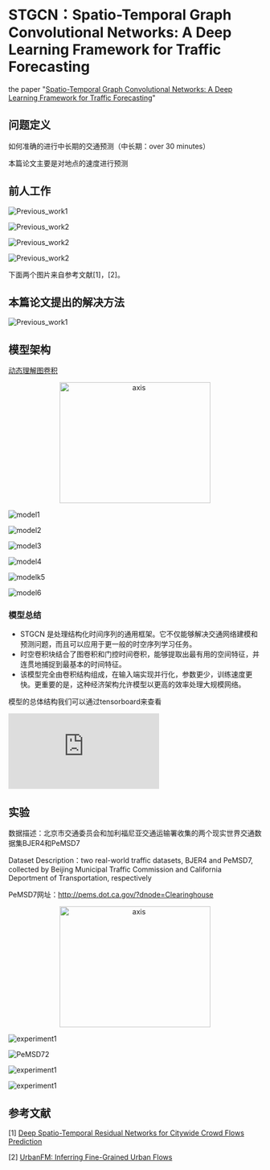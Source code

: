 # STGCN：Spatio-Temporal Graph Convolutional Networks: A Deep Learning Framework for Traffic Forecasting

the paper "[Spatio-Temporal Graph Convolutional Networks: A Deep Learning Framework for Traffic Forecasting](https://arxiv.org/pdf/1709.04875.pdf)"

## 问题定义

如何准确的进行中长期的交通预测（中长期：over 30 minutes）

本篇论文主要是对地点的速度进行预测

## 前人工作

![Previous_work1](https://github.com/Knowledge-Precipitation-Tribe/STGCN-keras/blob/master/ppt/images/Previous_work1.jpeg)

![Previous_work2](https://github.com/Knowledge-Precipitation-Tribe/STGCN-keras/blob/master/ppt/images/Previous_work2.jpeg)

![Previous_work2](https://github.com/Knowledge-Precipitation-Tribe/STGCN-keras/blob/master/ppt/images/Previous_work3.png)

![Previous_work2](https://github.com/Knowledge-Precipitation-Tribe/STGCN-keras/blob/master/ppt/images/Previous_work4.png)

下面两个图片来自参考文献[1]，[2]。

## 本篇论文提出的解决方法

![Previous_work1](https://github.com/Knowledge-Precipitation-Tribe/STGCN-keras/blob/master/ppt/images/method.jpeg)

## 模型架构

[动态理解图卷积](https://github.com/Knowledge-Precipitation-Tribe/Graph-neural-network#动态理解图卷积)

<div align = "center"><image src="https://github.com/Knowledge-Precipitation-Tribe/Graph-neural-network/blob/master/images/GCN4.gif" width = "300" height = "240" alt="axis" align=center /></div>

![model1](https://github.com/Knowledge-Precipitation-Tribe/STGCN-keras/blob/master/ppt/images/model1.jpeg)

![model2](https://github.com/Knowledge-Precipitation-Tribe/STGCN-keras/blob/master/ppt/images/model2.jpeg)

![model3](https://github.com/Knowledge-Precipitation-Tribe/STGCN-keras/blob/master/ppt/images/model3.png)

![model4](https://github.com/Knowledge-Precipitation-Tribe/STGCN-keras/blob/master/ppt/images/model4.jpeg)

![modelk5](https://github.com/Knowledge-Precipitation-Tribe/STGCN-keras/blob/master/ppt/images/model5.jpeg)

![model6](https://github.com/Knowledge-Precipitation-Tribe/STGCN-keras/blob/master/ppt/images/model6.png)

### 模型总结

- STGCN 是处理结构化时间序列的通用框架。它不仅能够解决交通网络建模和 预测问题，而且可以应用于更一般的时空序列学习任务。
- 时空卷积块结合了图卷积和门控时间卷积，能够提取出最有用的空间特征，并 连贯地捕捉到最基本的时间特征。
- 该模型完全由卷积结构组成，在输入端实现并行化，参数更少，训练速度更 快。更重要的是，这种经济架构允许模型以更高的效率处理大规模网络。

模型的总体结构我们可以通过tensorboard来查看

![model](https://github.com/Knowledge-Precipitation-Tribe/STGCN-keras/blob/master/ppt/images/model.html)

## 实验

数据描述：北京市交通委员会和加利福尼亚交通运输署收集的两个现实世界交通数据集BJER4和PeMSD7

Dataset Description：two real-world traffic datasets, BJER4 and PeMSD7, collected by Beijing Municipal Traffic Commission and California Deportment of Transportation, respectively

PeMSD7网址：http://pems.dot.ca.gov/?dnode=Clearinghouse

<div align = "center"><image src="https://github.com/Knowledge-Precipitation-Tribe/STGCN-keras/blob/master/ppt/images/PeMSD71.png" width = "300" height = "240" alt="axis" align=center /></div>

![experiment1](https://github.com/Knowledge-Precipitation-Tribe/STGCN-keras/blob/master/ppt/images/PeMSD72.png)

![PeMSD72](https://github.com/Knowledge-Precipitation-Tribe/STGCN-keras/blob/master/ppt/images/experiment1.png)

![experiment1](https://github.com/Knowledge-Precipitation-Tribe/STGCN-keras/blob/master/ppt/images/experiment2.png)

![experiment1](https://github.com/Knowledge-Precipitation-Tribe/STGCN-keras/blob/master/ppt/images/experiment3.png)



## 参考文献

[1] [Deep Spatio-Temporal Residual Networks for Citywide Crowd Flows Prediction](https://arxiv.org/pdf/1610.00081.pdf)

[2] [UrbanFM: Inferring Fine-Grained Urban Flows](https://arxiv.org/pdf/1902.05377.pdf)